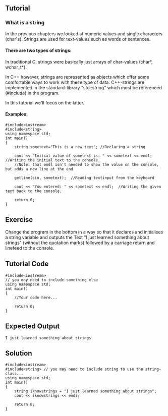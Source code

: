Tutorial
--------

###  What is a string

In the previous chapters we looked at numeric values and single characters (char's).
Strings are used for text-values such as words or sentences.

#### There are two types of strings:
In traditional C, strings were basically just arrays of char-values (char*, wchar_t*).

In C++ however, strings are represented as objects which offer some comfortable ways to work with these type of data.
C++-strings are implemented in the standard-library "std::string" which must be referenced (#include) in the program.

In this tutorial we'll focus on the latter.

#### Examples:
    #include<iostream> 
    #include<string>
    using namespace std; 
    int main() 
    { 
        string sometext="This is a new text"; //Declaring a string

        cout << "Initial value of sometext is: " << sometext << endl;  //Writing the initial text to the console.
        //Note: that endl isn't needed to show the value on the console, but adds a new line at the end

        getline(cin, sometext);  //Reading textinput from the keyboard

        cout << "You entered: " << sometext << endl;  //Writing the given text back to the console.       

        return 0;
    }

Exercise
--------

Change the program in the bottom in a way so that it declares and initialises a string variable and outputs the Text "I just learned something about strings" (without the quotation marks) followed by a carriage return and linefeed to the console.

Tutorial Code
-------------
    #include<iostream> 
    // you may need to include something else
    using namespace std; 
    int main() 
    {     
        //Your code here...
    
        return 0;
    }

Expected Output
---------------

    
    I just learned something about strings
    


Solution
--------

    #include<iostream> 
    #include<string> // you may need to include string to use the string-class...
    using namespace std; 
    int main() 
    {     
        string iknowstrings = "I just learned something about strings";
        cout << iknowstrings << endl;
    
        return 0;
    }
